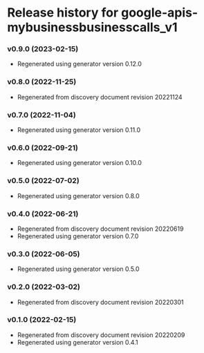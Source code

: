 # Release history for google-apis-mybusinessbusinesscalls_v1

### v0.9.0 (2023-02-15)

* Regenerated using generator version 0.12.0

### v0.8.0 (2022-11-25)

* Regenerated from discovery document revision 20221124

### v0.7.0 (2022-11-04)

* Regenerated using generator version 0.11.0

### v0.6.0 (2022-09-21)

* Regenerated using generator version 0.10.0

### v0.5.0 (2022-07-02)

* Regenerated using generator version 0.8.0

### v0.4.0 (2022-06-21)

* Regenerated from discovery document revision 20220619
* Regenerated using generator version 0.7.0

### v0.3.0 (2022-06-05)

* Regenerated using generator version 0.5.0

### v0.2.0 (2022-03-02)

* Regenerated from discovery document revision 20220301

### v0.1.0 (2022-02-15)

* Regenerated from discovery document revision 20220209
* Regenerated using generator version 0.4.1

